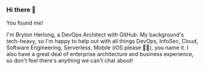 ### Hi there 👋

You found me! 

I'm Bryton Herlong, a DevOps Architect with GitHub. My background's tech-heavy, so I'm happy to help out with all things DevOps, InfoSec, Cloud, Software Engineering, Serverless, Mobile (iOS please 🙏🏾), you name it. I also have a great deal of enterprise architecture and business experience, so don't feel there's anything we can't chat about!
